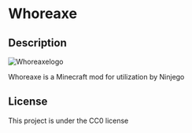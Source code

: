 # Whoreaxe

## Description
![Whoreaxelogo](https://user-images.githubusercontent.com/34896715/179306052-c54f486f-ced2-457a-a119-4ad6c7332b2b.png)

Whoreaxe is a Minecraft mod for utilization by Ninjego

## License

This project is under the CC0 license
